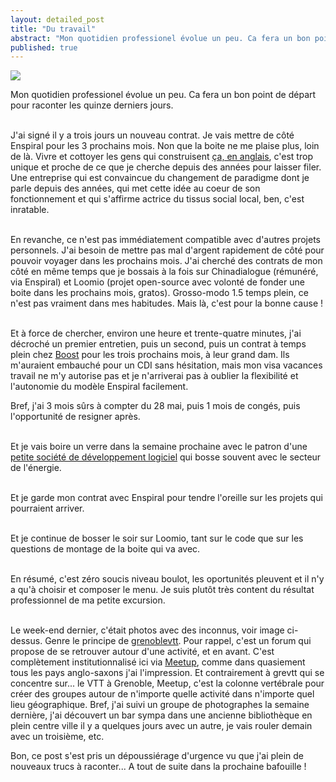 ```yaml
---
layout: detailed_post
title: "Du travail"
abstract: "Mon quotidien professionel évolue un peu. Ca fera un bon point de départ pour raconter les quinze derniers jours."
published: true
---
```


[<img src="http://vaevictis.smugmug.com/Landscape/Makara/i-hgwrbDP/0/S/DSC0391-S.jpg">](http://vaevictis.smugmug.com/Landscape/Makara/22969121_C7BDqP#!i=1846326445&k=hgwrbDP)

Mon quotidien professionel évolue un peu. Ca fera un bon point de départ pour raconter les quinze derniers jours.
<br />
<br />

J'ai signé il y a trois jours un nouveau contrat. Je vais mettre de côté Enspiral pour les 3 prochains mois. Non que la boite ne me plaise plus, loin de là. Vivre et cottoyer les gens qui construisent [ça, en anglais](http://sticknz.net/2012/05/15/enspirals-collective-model-taking-on-the-world/), c'est trop unique et proche de ce que je cherche depuis des années pour  laisser filer. Une entreprise qui est convaincue du changement de paradigme dont je parle depuis des années, qui met cette idée au coeur de son fonctionnement et qui s'affirme actrice du tissus social local, ben, c'est inratable.
<br />
<br />

En revanche, ce n'est pas immédiatement compatible avec d'autres projets personnels. J'ai besoin de mettre pas mal d'argent rapidement de côté pour pouvoir voyager dans les prochains mois. J'ai cherché des contrats de mon côté en même temps que je bossais à la fois sur Chinadialogue (rémunéré, via Enspiral) et Loomio (projet open-source avec volonté de fonder une boite dans les prochains mois, gratos). Grosso-modo 1.5 temps plein, ce n'est pas vraiment dans mes habitudes. Mais là, c'est pour la bonne cause !
<br />
<br />

Et à force de chercher, environ une heure et trente-quatre minutes, j'ai décroché un premier entretien, puis un second, puis un contrat à temps plein chez [Boost](http://www.boost.co.nz/) pour les trois prochains mois, à leur grand dam. Ils m'auraient embauché pour un CDI sans hésitation, mais mon visa vacances travail ne m'y autorise pas et je n'arriverai pas à oublier la flexibilité et l'autonomie du modèle Enspiral facilement.

Bref, j'ai 3 mois sûrs à compter du 28 mai, puis 1 mois de congés, puis l'opportunité de resigner après.
<br />
<br />

Et je vais boire un verre dans la semaine prochaine avec le patron d'une [petite société de développement logiciel](http://www.youdo.co.nz/) qui bosse souvent avec le secteur de l'énergie.
<br />
<br />

Et je garde mon contrat avec Enspiral pour tendre l'oreille sur les projets qui pourraient arriver.
<br />
<br />

Et je continue de bosser le soir sur Loomio, tant sur le code que sur les questions de montage de la boite qui va avec.
<br />
<br />

En résumé, c'est zéro soucis niveau boulot, les oportunités pleuvent et il n'y a qu'à choisir et composer le menu. Je suis plutôt très content du résultat professionnel de ma petite excursion.
<br />
<br />

Le week-end dernier, c'était photos avec des inconnus, voir image ci-dessus. Genre le principe de [grenoblevtt](http://grenoblevtt.com). Pour rappel, c'est un forum qui propose de se retrouver autour d'une activité, et en avant. C'est complètement institutionnalisé ici via [Meetup](http://www.meetup.com), comme dans quasiement tous les pays anglo-saxons j'ai l'impression. Et contrairement à grevtt qui se concentre sur... le VTT à Grenoble, Meetup, c'est la colonne vertébrale pour créer des groupes autour de n'importe quelle activité dans n'importe quel lieu géographique. Bref, j'ai suivi un groupe de photographes la semaine dernière, j'ai découvert un bar sympa dans une ancienne bibliothèque en plein centre ville il y a quelques jours avec un autre, je vais rouler demain avec un troisième, etc.

Bon, ce post s'est pris un dépoussiérage d'urgence vu que j'ai plein de nouveaux trucs à raconter... A tout de suite dans la prochaine bafouille !